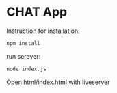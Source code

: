 # CHAT App

Instruction for installation:

```bash
npm install
```
run serever:

```bash
node index.js
```
Open html/index.html with liveserver